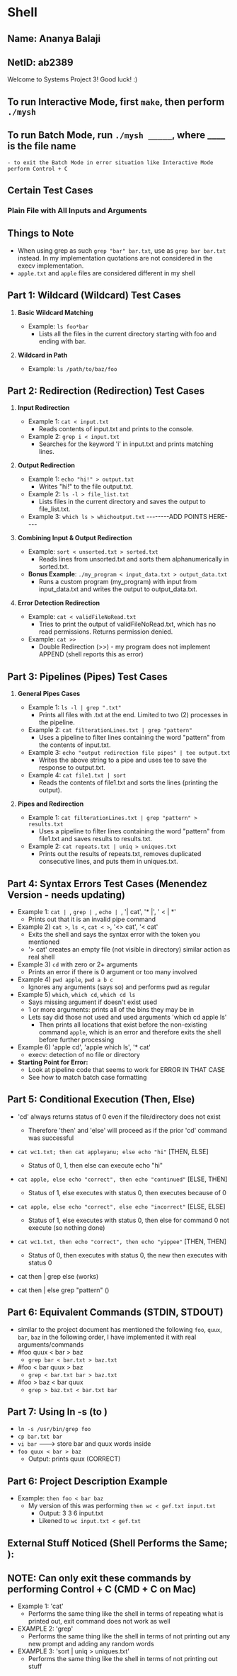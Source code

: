 # Shell
## Name: Ananya Balaji
## NetID: ab2389

Welcome to Systems Project 3! Good luck! :)

## To run Interactive Mode, first `make`, then perform `./mysh`
## To run Batch Mode, run `./mysh _____`, where ____ is the file name
    - to exit the Batch Mode in error situation like Interactive Mode perform Control + C

## Certain Test Cases
### Plain File with All Inputs and Arguments

## Things to Note
- When using grep as such `grep "bar" bar.txt`, use as `grep bar bar.txt` instead. In my implementation quotations are not considered in the execv implementation.
- `apple.txt` and `apple` files are considered different in my shell

## Part 1: Wildcard (Wildcard) Test Cases
1. **Basic Wildcard Matching**
   - Example: `ls foo*bar`
     - Lists all the files in the current directory starting with foo and ending with bar.

2. **Wildcard in Path**
   - Example: `ls /path/to/baz/foo`

## Part 2: Redirection (Redirection) Test Cases
1. **Input Redirection**
   - Example 1: `cat < input.txt`
     - Reads contents of input.txt and prints to the console.
   - Example 2: `grep i < input.txt`
     - Searches for the keyword 'i' in input.txt and prints matching lines.

2. **Output Redirection**
   - Example 1: `echo "hi!" > output.txt`
     - Writes "hi!" to the file output.txt.
   - Example 2: `ls -l > file_list.txt`
     - Lists files in the current directory and saves the output to file_list.txt.
   - Example 3: `which ls > whichoutput.txt`
   --------ADD POINTS HERE----

3. **Combining Input & Output Redirection**
   - Example: `sort < unsorted.txt > sorted.txt`
     - Reads lines from unsorted.txt and sorts them alphanumerically in sorted.txt.
   - **Bonus Example**: `./my_program < input_data.txt > output_data.txt`
     - Runs a custom program (my_program) with input from input_data.txt and writes the output to output_data.txt.

4. **Error Detection Redirection**
   - Example: `cat < validFileNoRead.txt`
     - Tries to print the output of validFileNoRead.txt, which has no read permissions. Returns permission denied.
   - Example: `cat >>`
     - Double Redirection (>>) - my program does not implement APPEND (shell reports this as error)


## Part 3: Pipelines (Pipes) Test Cases
1. **General Pipes Cases**
   - Example 1: `ls -l | grep ".txt"`
     - Prints all files with .txt at the end. Limited to two (2) processes in the pipeline.
   - Example 2: `cat filterationLines.txt | grep "pattern"`
     - Uses a pipeline to filter lines containing the word "pattern" from the contents of input.txt.
   - Example 3: `echo "output redirection file pipes" | tee output.txt`
     - Writes the above string to a pipe and uses tee to save the response to output.txt.
   - Example 4: `cat file1.txt | sort`
     - Reads the contents of file1.txt and sorts the lines (printing the output).

2. **Pipes and Redirection**
   - Example 1: `cat filterationLines.txt | grep "pattern" > results.txt`
     - Uses a pipeline to filter lines containing the word "pattern" from file1.txt and saves results to results.txt.
   - Example 2: `cat repeats.txt | uniq > uniques.txt`
     - Prints out the results of repeats.txt, removes duplicated consecutive lines, and puts them in uniques.txt.

## Part 4: Syntax Errors Test Cases (Menendez Version - needs updating)
   - Example 1: `cat | `, `grep | `,  `echo | `, '| cat', '* |', ' < | *'
     - Prints out that it is an invalid pipe command
   - Example 2) `cat >`, `ls <`, `cat < >`, '<> cat', '< cat'
     - Exits the shell and says the syntax error with the token you mentioned
     - '> cat' creates an empty file (not visible in directory) similar action as real shell
   - Example 3) `cd` with zero or 2+ arguments
     - Prints an error if there is 0 argument or too many involved
   - Example 4) `pwd apple`, `pwd a b c`
     - Ignores any arguments (says so) and performs pwd as regular
   - Example 5) `which`, `which cd`, `which cd ls`
     - Says missing argument if doesn't exist used
     - 1 or more arguments: prints all of the bins they may be in
     - Lets say did those not used and used arguments 'which cd apple ls'
       - Then prints all locations that exist before the non-existing command `apple`, which is an error and therefore exits the shell before further processing
   - Example 6) 'apple cd', 'apple which ls', '* cat'
     - execv: detection of no file or directory
   - **Starting Point for Error:**
     - Look at pipeline code that seems to work for ERROR IN THAT CASE
     - See how to match batch case formatting

## Part 5: Conditional Execution (Then, Else)
   - 'cd' always returns status of 0 even if the file/directory does not exist
     - Therefore 'then' and 'else' will proceed as if the prior 'cd' command was successful
   - `cat wc1.txt; then cat appleyanu; else echo "hi"` [THEN, ELSE]
     - Status of 0, 1, then else can execute echo "hi"
   - `cat apple, else echo "correct", then echo "continued"` [ELSE, THEN]
     - Status of 1, else executes with status 0, then executes because of 0
   - `cat apple, else echo "correct", else echo "incorrect"` [ELSE, ELSE]
     - Status of 1, else executes with status 0, then else for command 0 not execute (so nothing done)
   - `cat wc1.txt, then echo "correct", then echo "yippee"` [THEN, THEN]
     - Status of 0, then executes with status 0, the new then executes with status 0

   - cat then | grep else (works)
   - cat then | else grep "pattern" ()

## Part 6: Equivalent Commands (STDIN, STDOUT)
   -  similar to the project document has mentioned the following `foo`, `quux`, `bar`, `baz` in the following order, I have implemented it with real arguments/commands
   - #foo quux < bar > baz
     - `grep bar < bar.txt > baz.txt`
   - #foo < bar quux > baz
     - `grep < bar.txt bar > baz.txt`
   - #foo > baz < bar quux
     - `grep > baz.txt < bar.txt bar`

## Part 7: Using ln -s (to )
   - `ln -s /usr/bin/grep foo`
   - `cp bar.txt bar`
   - `vi bar` ---> store bar and quux words inside
   - `foo quux < bar > baz`
     - Output: prints quux (CORRECT)

## Part 6: Project Description Example
   - Example: `then foo < bar baz`
     - My version of this was performing `then wc < gef.txt input.txt`
       - Output: 3  3  6   input.txt
       - Likened to `wc input.txt < gef.txt`

## External Stuff Noticed (Shell Performs the Same; ):
## NOTE: Can only exit these commands by performing Control + C (CMD + C on Mac)
   - Example 1: 'cat'
     - Performs the same thing like the shell in terms of repeating what is printed out, exit command does not work as well
   - EXAMPLE 2: 'grep'
     - Performs the same thing like the shell in terms of not printing out any new prompt and adding any random words
   - EXAMPLE 3: 'sort | uniq > uniques.txt'
     - Performs the same thing like the shell in terms of not printing out stuff
